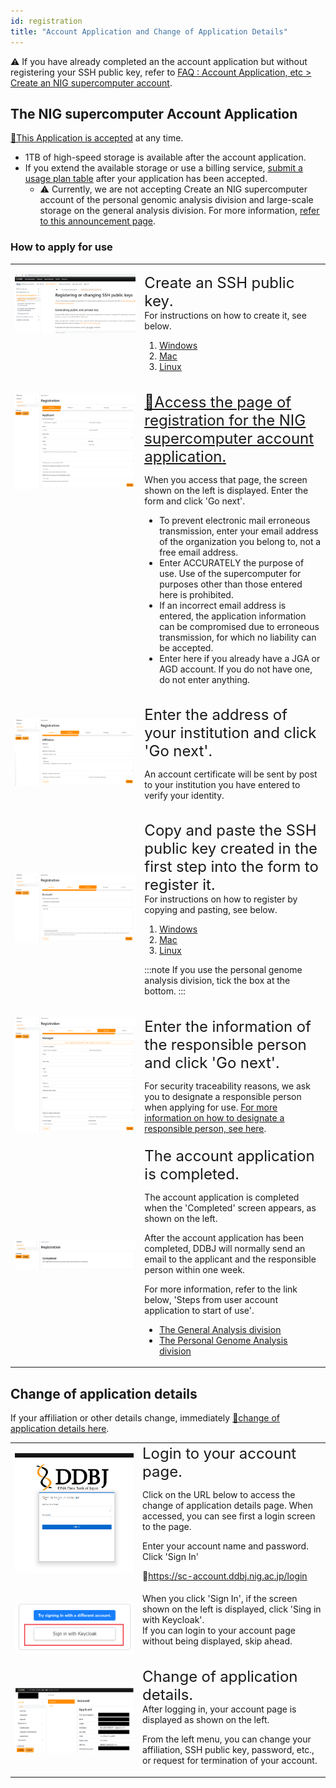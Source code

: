 ```yaml
---
id: registration
title: "Account Application and Change of Application Details"
---
```


&#x26A0;  If you have already completed an the account application but without registering your SSH public key, refer to [<u>FAQ : Account Application, etc > Create an NIG supercomputer account</u>](/faq/faq_NewUser_registration/#🆀-when-applying-for-new-use-i-applied-for-use-without-entering-my-ssh-public-key-in-the-usage-registration-application-form-i-have-already-completed-the-application-for-use-but-without-registering-my-ssh-public-key-what-should-i-do).


## The NIG supercomputer Account Application

[&#x1f517;<u>This Application is accepted</u>](https://sc-account.ddbj.nig.ac.jp/application/registration) at any time. 

- 1TB of high-speed storage is available after the account application.
- If you extend the available storage or use a billing service, [<u>submit a usage plan table</u>](/application/resource_extension) after your application has been accepted.
  - &#x26A0;  Currently, we are not accepting Create an NIG supercomputer account of the personal genomic analysis division and large-scale storage on the general analysis division. For more information, [<u>refer to this announcement page</u>](/blog/2022-05-13-suspension-of-applications).


### How to apply for use

<table>
<tr>
<td width="400" valign="top">

![](Registration_EN_0.png)

</td>
<td width="400" valign="top">

<font size="5">Create an SSH public key.</font><br/>
For instructions on how to create it, see below.

1. [<u>Windows</u>](/application/ssh_keys_ssh-keygen_win)
2. [<u>Mac</u>](/application/ssh_keys_ssh-keygen_mac)
3. [<u>Linux</u>](/application/ssh_keys_ssh-keygen_linux)


</td>
</tr>


<tr>
<td width="400" valign="top">

![](Registration_EN_1.png)

</td>
<td width="400" valign="top">

<font size="5"><a href="https://sc-account.ddbj.nig.ac.jp/application/registration">&#x1f517;<u>Access the page of registration for the NIG supercomputer account application</u>.</a></font><br/>

When you access that page, the screen shown on the left is displayed. Enter the form and click 'Go next'.

- To prevent electronic mail erroneous transmission, enter your email address of the organization you belong to, not a free email address.
- Enter ACCURATELY the purpose of use. Use of the supercomputer for purposes other than those entered here is prohibited.
- If an incorrect email address is entered, the application information can be compromised due to erroneous transmission, for which no liability can be accepted.
- Enter here if you already have a JGA or AGD account.
If you do not have one, do not enter anything.
    


</td>
</tr>


<tr>
<td>

![](Registration_EN_2.png)

</td>
<td>

<font size="5">Enter the address of your institution and click 'Go next'. </font><br/>

An account certificate will be sent by post to your institution you have entered to verify your identity.

</td>
</tr>

<tr>
<td>

![](Registration_EN_3.png)

</td>
<td>

<font size="5">Copy and paste the SSH public key created in the first step into the form to register it.</font><br/>
For instructions on how to register by copying and pasting, see below.<br/>

1. [<u>Windows</u>](/application/ssh_keys_register_win)
2. [<u>Mac</u>](/application/ssh_keys_register_mac)
3. [<u>Linux</u>](/application/ssh_keys_register_linux)

:::note
If you use the personal genome analysis division, tick the box at the bottom.
:::

</td>
</tr>

<tr>
<td>

![](Registration_EN_4.png)

</td>
<td>

<font size="5">Enter the information of the responsible person and click 'Go next'.</font><br/>

For security traceability reasons, we ask you to designate a responsible person when applying for use.
[<u>For more information on how to designate a responsible person, see here</u>](/application/#the-responsible-person).


</td>
</tr>



<tr>
<td>

![](Registration_EN_5.png)

</td>
<td>
<font size="5">The account application is completed.</font><br/>

The account application is completed when the 'Completed' screen appears, as shown on the left.
<br/>

After the account application has been completed, DDBJ will normally send an email to the applicant and the responsible person within one week.
<br/>

 For more information, refer to the link below, 'Steps from user account application to start of use'.

<ul>
  <li><a href="https://sc.ddbj.nig.ac.jp/general_analysis_division/ga_application#steps-from-user-account-application-to-start-of-use"><u>The General Analysis division</u></a></li>
  <li><a href="https://sc.ddbj.nig.ac.jp/personal_genome_division/pg_application/#steps-from-user-account-application-to-start-of-use"><u>The Personal Genome Analysis division</u></a></li>
</ul>

</td>
</tr>

</table>




## Change of application details


If your affiliation or other details change, immediately [&#x1f517;<u>change of application details here</u>](https://sc-account.ddbj.nig.ac.jp/login).



<table>
<tr>
<td width="400" valign="top">

![](Change_login.png)

</td>
<td width="400" valign="top">
<font size="5">Login to your account page.</font><br/>

Click on the URL below to access the change of application details page. When accessed, you can see first a login screen to the page.<br/>

Enter your account name and password. Click 'Sign In'<br/>

&#x1f517;<u>https://sc-account.ddbj.nig.ac.jp/login</u>

</td>
</tr>


<tr>
<td width="400" valign="top">

![](Keycload.png)

</td>
<td width="400" valign="top">
When you click 'Sign In', if the screen shown on the left is displayed, click 'Sing in with Keycloak'.<br/>
If you can login to your account page without being displayed, skip ahead.

</td>
</tr>


<tr>
<td>

![](Change_App_EN.png)

</td>
<td>
<font size="5">Change of application details.</font><br/>
After logging in, your account page is displayed as shown on the left.<br/>

From the left menu, you can change your affiliation, SSH public key, password, etc., or request for termination of your account.


</td>
</tr>
</table>



